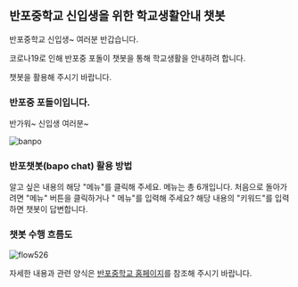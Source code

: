 ## 반포중학교 신입생을 위한 학교생활안내 챗봇

반포중학교 신입생~ 여러분 반갑습니다. 


코로나19로 인해 반포중 포돌이 챗봇을 통해 학교생활을 안내하려 합니다.


챗봇을 활용해 주시기 바랍니다.

### 반포중 포돌이입니다. 


반가워~ 신입생 여러분~


![banpo](https://user-images.githubusercontent.com/16274293/117557415-9759af00-b0ad-11eb-95f2-ebb501de428c.png)


### 반포챗봇(bapo chat) 활용 방법 
알고 싶은 내용의 해당 "메뉴"를 클릭해 주세요. 메뉴는 총 6개입니다. 
처음으로 돌아가려면 "메뉴" 버튼을 클릭하거나 " 메뉴"를 입력해 주세요?
해당 내용의 "키워드"를 입력하면 챗봇이 답변합니다. 



### 챗봇 수행 흐름도


![flow526](https://user-images.githubusercontent.com/16274293/119377758-74a7d700-bcf8-11eb-8d97-fb8aba69f956.png)






자세한 내용과 관련 양식은 [반포중학교 홈페이지](http://banpo.sen.ms.kr)를 참조해 주시기 바랍니다.


